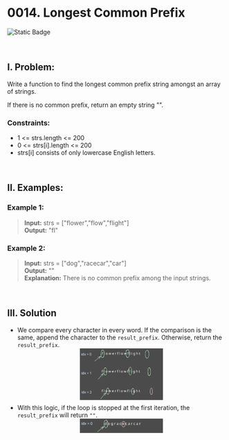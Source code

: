 # 0014. Longest Common Prefix

![Static Badge](https://img.shields.io/badge/Level-Easy-42c6c2)

<br/>

## I. Problem:

Write a function to find the longest common prefix string amongst an array of strings.

If there is no common prefix, return an empty string "".

### Constraints:

- 1 <= strs.length <= 200
- 0 <= strs[i].length <= 200
- strs[i] consists of only lowercase English letters.

<br/>

## II. Examples:

### Example 1:

> **Input:** strs = ["flower","flow","flight"]  
> **Output:** "fl"

### Example 2:

> **Input:** strs = ["dog","racecar","car"]  
> **Output:** ""  
> **Explanation:** There is no common prefix among the input strings.

<br/>

## III. Solution

- We compare every character in every word. If the comparison is the same, append the character to the `result_prefix`. Otherwise, return the `result_prefix`.
  <div align="center" style="margin-bottom:6px">
    <img src="./assets/img-0014-001.svg" loading="lazy" width=40%>
  </div>
- With this logic, if the loop is stopped at the first iteration, the `result_prefix` will return `""`.
  <div align="center" style="margin-bottom:6px">
    <img src="./assets/img-0014-002.svg" loading="lazy" width=40%>
  </div align="center">
